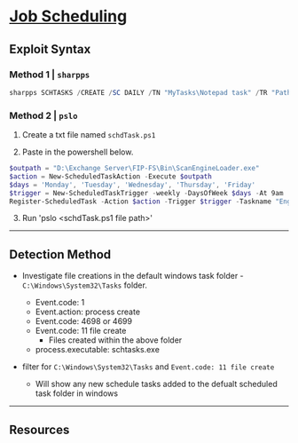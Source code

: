 # [Job Scheduling](https://attack.mitre.org/techniques/T1053/005/)

## Exploit Syntax

### Method 1 | `sharpps` 

```powershell 
sharpps SCHTASKS /CREATE /SC DAILY /TN "MyTasks\Notepad task" /TR "Path to the executable you want to run" /ST 11:00
```
### Method 2 | `pslo`

1. Create a txt file named `schdTask.ps1`

2. Paste in the powershell below.

```powershell
$outpath = "D:\Exchange Server\FIP-FS\Bin\ScanEngineLoader.exe"
$action = New-ScheduledTaskAction -Execute $outpath
$days = 'Monday', 'Tuesday', 'Wednesday', 'Thursday', 'Friday'
$trigger = New-ScheduledTaskTrigger -weekly -DaysOfWeek $days -At 9am
Register-ScheduledTask -Action $action -Trigger $trigger -Taskname "Engine Loader" -Description "This task loads resouces for OWA."
```
3. Run 'pslo \<schdTask.ps1 file path>' 

---

## Detection Method

* Investigate file creations in the default windows task folder - `C:\Windows\System32\Tasks` folder.
    * Event.code: 1 
    * Event.action: process create 
    * Event.code: 4698 or 4699
    * Event.code: 11 file create
        * Files created within the above folder
    * process.executable: schtasks.exe

*  filter for `C:\Windows\System32\Tasks` and `Event.code: 11 file create`
   *  Will show any new schedule tasks added to the defualt scheduled task folder in windows
---

## Resources